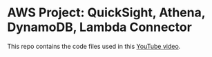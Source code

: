 # AWS Project: QuickSight, Athena, DynamoDB, Lambda Connector

This repo contains the code files used in this [YouTube video](https://youtube.com).
